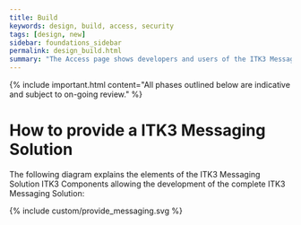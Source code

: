 ```yaml
---
title: Build
keywords: design, build, access, security
tags: [design, new]
sidebar: foundations_sidebar
permalink: design_build.html
summary: "The Access page shows developers and users of the ITK3 Messaging Solutions what is involved in providing a ITK3 Messaging Solution"
---
```


{% include important.html content="All phases outlined below are indicative and subject to on-going review." %}

# How to provide a ITK3 Messaging Solution #

The following diagram explains the elements of the ITK3 Messaging Solution ITK3 Components allowing the development of the complete ITK3 Messaging Solution:

{% include custom/provide_messaging.svg %}


